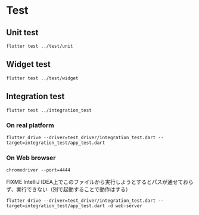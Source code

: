 # Test

## Unit test

```shell
flutter test ../test/unit
```

## Widget test

```shell
flutter test ../test/widget
```

## Integration test

```shell
flutter test ../integration_test
```

### On real platform

```shell
flutter drive --driver=test_driver/integration_test.dart --target=integration_test/app_test.dart
```

### On Web browser

```shell
chromedriver --port=4444
```

FIXME IntelliJ IDEA上でこのファイルから実行しようとするとパスが通せておらず、実行できない（別で起動することで動作はする）

```shell
flutter drive --driver=test_driver/integration_test.dart --target=integration_test/app_test.dart -d web-server
```